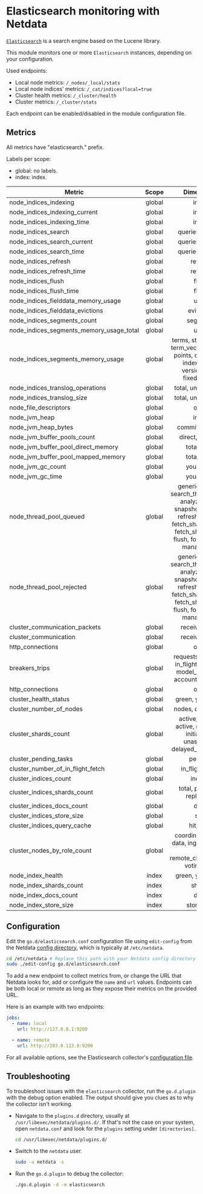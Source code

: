 <!--
title: "Elasticsearch monitoring with Netdata"
description: "Monitor the health and performance of Elasticsearch engines with zero configuration, per-second metric granularity, and interactive visualizations."
custom_edit_url: "https://github.com/netdata/go.d.plugin/edit/master/modules/elasticsearch/README.md"
sidebar_label: "Elasticsearch"
learn_status: "Published"
learn_topic_type: "References"
learn_rel_path: "Integrations/Monitor/Apps"
-->

# Elasticsearch monitoring with Netdata

[`Elasticsearch`](https://www.elastic.co/elasticsearch/) is a search engine based on the Lucene library.

This module monitors one or more `Elasticsearch` instances, depending on your configuration.

Used endpoints:

- Local node metrics: `/_nodes/_local/stats`
- Local node indices' metrics: `/_cat/indices?local=true`
- Cluster health metrics: `/_cluster/health`
- Cluster metrics: `/_cluster/stats`

Each endpoint can be enabled/disabled in the module configuration file.

## Metrics

All metrics have "elasticsearch." prefix.

Labels per scope:

- global: no labels.
- index: index.

| Metric                                   | Scope  |                                                                             Dimensions                                                                              |    Units     |
|------------------------------------------|:------:|:-------------------------------------------------------------------------------------------------------------------------------------------------------------------:|:------------:|
| node_indices_indexing                    | global |                                                                                index                                                                                | operations/s |
| node_indices_indexing_current            | global |                                                                                index                                                                                |  operations  |
| node_indices_indexing_time               | global |                                                                                index                                                                                | milliseconds |
| node_indices_search                      | global |                                                                          queries, fetches                                                                           | operations/s |
| node_indices_search_current              | global |                                                                          queries, fetches                                                                           |  operations  |
| node_indices_search_time                 | global |                                                                          queries, fetches                                                                           | milliseconds |
| node_indices_refresh                     | global |                                                                               refresh                                                                               | operations/s |
| node_indices_refresh_time                | global |                                                                               refresh                                                                               | milliseconds |
| node_indices_flush                       | global |                                                                                flush                                                                                | operations/s |
| node_indices_flush_time                  | global |                                                                                flush                                                                                | milliseconds |
| node_indices_fielddata_memory_usage      | global |                                                                                used                                                                                 |    bytes     |
| node_indices_fielddata_evictions         | global |                                                                              evictions                                                                              | operations/s |
| node_indices_segments_count              | global |                                                                              segments                                                                               |   segments   |
| node_indices_segments_memory_usage_total | global |                                                                                used                                                                                 |    bytes     |
| node_indices_segments_memory_usage       | global |                               terms, stored_fields, term_vectors, norms, points, doc_values, index_writer, version_map, fixed_bit_set                               |    bytes     |
| node_indices_translog_operations         | global |                                                                         total, uncommitted                                                                          |  operations  |
| node_indices_translog_size               | global |                                                                         total, uncommitted                                                                          |    bytes     |
| node_file_descriptors                    | global |                                                                                open                                                                                 |      fd      |
| node_jvm_heap                            | global |                                                                                inuse                                                                                |  percentage  |
| node_jvm_heap_bytes                      | global |                                                                           committed, used                                                                           |    bytes     |
| node_jvm_buffer_pools_count              | global |                                                                           direct, mapped                                                                            |    pools     |
| node_jvm_buffer_pool_direct_memory       | global |                                                                             total, used                                                                             |    bytes     |
| node_jvm_buffer_pool_mapped_memory       | global |                                                                             total, used                                                                             |    bytes     |
| node_jvm_gc_count                        | global |                                                                             young, old                                                                              |     gc/s     |
| node_jvm_gc_time                         | global |                                                                             young, old                                                                              | milliseconds |
| node_thread_pool_queued                  | global | generic, search, search_throttled, get, analyze, write, snapshot, warmer, refresh, listener, fetch_shard_started, fetch_shard_store, flush, force_merge, management |   threads    |
| node_thread_pool_rejected                | global | generic, search, search_throttled, get, analyze, write, snapshot, warmer, refresh, listener, fetch_shard_started, fetch_shard_store, flush, force_merge, management |   threads    |
| cluster_communication_packets            | global |                                                                           received, sent                                                                            |     pps      |
| cluster_communication                    | global |                                                                           received, sent                                                                            |   bytes/s    |
| http_connections                         | global |                                                                                open                                                                                 | connections  |
| breakers_trips                           | global |                                            requests, fielddata, in_flight_requests, model_inference, accounting, parent                                             |   trips/s    |
| http_connections                         | global |                                                                                open                                                                                 | connections  |
| cluster_health_status                    | global |                                                                         green, yellow, red                                                                          |    status    |
| cluster_number_of_nodes                  | global |                                                                          nodes, data_nodes                                                                          |    nodes     |
| cluster_shards_count                     | global |                                          active_primary, active, relocating, initializing, unassigned, delayed_unaasigned                                           |    shards    |
| cluster_pending_tasks                    | global |                                                                               pending                                                                               |    tasks     |
| cluster_number_of_in_flight_fetch        | global |                                                                           in_flight_fetch                                                                           |   fetches    |
| cluster_indices_count                    | global |                                                                               indices                                                                               |   indices    |
| cluster_indices_shards_count             | global |                                                                    total, primaries, replication                                                                    |    shards    |
| cluster_indices_docs_count               | global |                                                                                docs                                                                                 |     docs     |
| cluster_indices_store_size               | global |                                                                                size                                                                                 |    bytes     |
| cluster_indices_query_cache              | global |                                                                              hit, miss                                                                              |   events/s   |
| cluster_nodes_by_role_count              | global |                                           coordinating_only, data, ingest, master, ml, remote_cluster_client, voting_only                                           |    nodes     |
| node_index_health                        | index  |                                                                         green, yellow, red                                                                          |    status    |
| node_index_shards_count                  | index  |                                                                               shards                                                                                |    shards    |
| node_index_docs_count                    | index  |                                                                                docs                                                                                 |     docs     |
| node_index_store_size                    | index  |                                                                             store_size                                                                              |    bytes     |

## Configuration

Edit the `go.d/elasticsearch.conf` configuration file using `edit-config` from the
Netdata [config directory](https://learn.netdata.cloud/docs/configure/nodes), which is typically at `/etc/netdata`.

```bash
cd /etc/netdata # Replace this path with your Netdata config directory
sudo ./edit-config go.d/elasticsearch.conf
```

To add a new endpoint to collect metrics from, or change the URL that Netdata looks for, add or configure the `name` and
`url` values. Endpoints can be both local or remote as long as they expose their metrics on the provided URL.

Here is an example with two endpoints:

```yaml
jobs:
  - name: local
    url: http://127.0.0.1:9200

  - name: remote
    url: http://203.0.113.0:9200
```

For all available options, see the Elasticsearch
collector's [configuration file](https://github.com/netdata/go.d.plugin/blob/master/config/go.d/elasticsearch.conf).

## Troubleshooting

To troubleshoot issues with the `elasticsearch` collector, run the `go.d.plugin` with the debug option enabled. The
output should give you clues as to why the collector isn't working.

- Navigate to the `plugins.d` directory, usually at `/usr/libexec/netdata/plugins.d/`. If that's not the case on
  your system, open `netdata.conf` and look for the `plugins` setting under `[directories]`.

  ```bash
  cd /usr/libexec/netdata/plugins.d/
  ```

- Switch to the `netdata` user.

  ```bash
  sudo -u netdata -s
  ```

- Run the `go.d.plugin` to debug the collector:

  ```bash
  ./go.d.plugin -d -m elasticsearch
  ```
